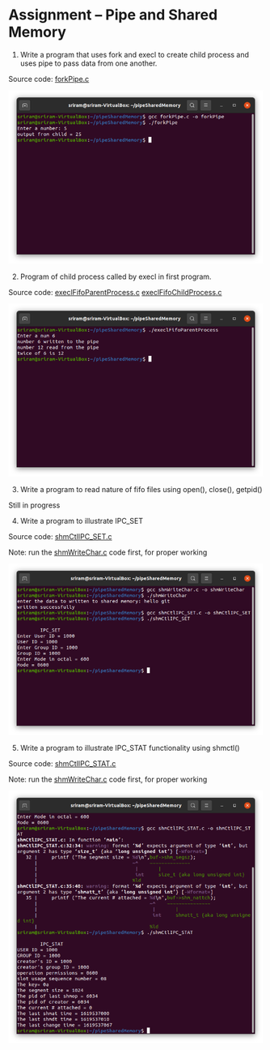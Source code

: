 # Assignment – Pipe and Shared Memory

1. Write a program that uses fork and execl to create child process and uses pipe to pass data from one another.

Source code: [forkPipe.c](./forkPipe.c)

<p align="center">
  <img src="./forkPipe.png" alt="forkPipe.c output">
</p>

2. Program of child process called by execl in first program.

Source code: [execlFifoParentProcess.c](./execlFifoParentProcess.c)
[execlFifoChildProcess.c](./execlFifoChildProcess.c)

<p align="center">
  <img src="./execlFifo.png" alt="execlFifo output">
</p>

3. Write a program to read nature of fifo files using open(), close(), getpid()

Still in progress 

4. Write a program to illustrate IPC_SET

Source code: [shmCtlIPC_SET.c](./shmCtlIPC_SET.c)

Note: run the [shmWriteChar.c](./shmWriteChar.c) code first, for proper working

<p align="center">
  <img src="./shmCtlIPC_SET.png" alt="shmCtlIPC_SET.c output">
</p>

5. Write a program to illustrate IPC_STAT functionality using shmctl()

Source code: [shmCtlIPC_STAT.c](./shmCtlIPC_STAT.c)

Note: run the [shmWriteChar.c](./shmWriteChar.c) code first, for proper working

<p align="center">
  <img src="./shmCtlIPC_STAT.png" alt="shmCtlIPC_STAT.c output">
</p>
